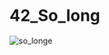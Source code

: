 # 42_So_long

![so_longe](https://github.com/Anoukmch/42_So_long/assets/57934938/ff456490-4b74-4463-8b8c-450e3a6465a9)
